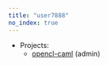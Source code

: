 ```yaml
---
title: "user7888"
no_index: true
---
```


* Projects:
  * [opencl-caml](/projects/opencl-caml/) (admin)